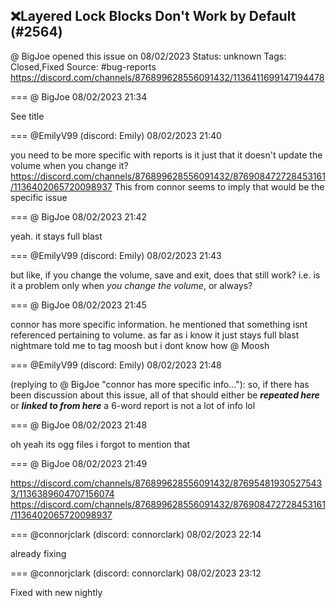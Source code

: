 ## ❌Layered Lock Blocks Don't Work by Default (#2564)
@ BigJoe opened this issue on 08/02/2023
Status: unknown
Tags: Closed,Fixed
Source: #bug-reports https://discord.com/channels/876899628556091432/1136411699147194478


=== @ BigJoe 08/02/2023 21:34

See title

=== @EmilyV99 (discord: Emily) 08/02/2023 21:40

you need to be more specific with reports
is it just that it doesn't update the volume when you change it?
https://discord.com/channels/876899628556091432/876908472728453161/1136402065720098937
This from connor seems to imply that would be the specific issue

=== @ BigJoe 08/02/2023 21:42

yeah. it stays full blast

=== @EmilyV99 (discord: Emily) 08/02/2023 21:43

but like, if you change the volume, save and exit, does that still work?
i.e. is it a problem only when *you change the volume*, or always?

=== @ BigJoe 08/02/2023 21:45

connor has more specific information. he mentioned that something isnt referenced pertaining to volume. as far as i know it just stays full blast
nightmare told me to tag moosh
but i dont know how
@ Moosh

=== @EmilyV99 (discord: Emily) 08/02/2023 21:48

(replying to @ BigJoe "connor has more specific info…"): so, if there has been discussion about this issue, all of that should either be ***repeated here*** or ***linked to from here***
a 6-word report is not a lot of info lol

=== @ BigJoe 08/02/2023 21:48

oh yeah its ogg files
i forgot to mention that

=== @ BigJoe 08/02/2023 21:49

https://discord.com/channels/876899628556091432/876954819305275433/1136389604707156074
https://discord.com/channels/876899628556091432/876908472728453161/1136402065720098937

=== @connorjclark (discord: connorclark) 08/02/2023 22:14

already fixing

=== @connorjclark (discord: connorclark) 08/02/2023 23:12

Fixed with new nightly

